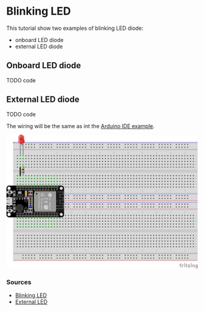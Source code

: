 # Blinking LED

This tutorial show two examples of blinking LED diode:

- onboard LED diode
- external LED diode

## Onboard LED diode

TODO code

## External LED diode

TODO code

The wiring will be the same as int the [Arduino IDE example](../../examples/Blinking%20LED/README.md).

![Blinking LED](../../examples/Blinking%20LED/sketch.png "Blinking LED")

### Sources

- [Blinking LED](https://tinygo.org/docs/tutorials/blinky/)
- [External LED](https://tinygo.org/tour/blink/external/)
